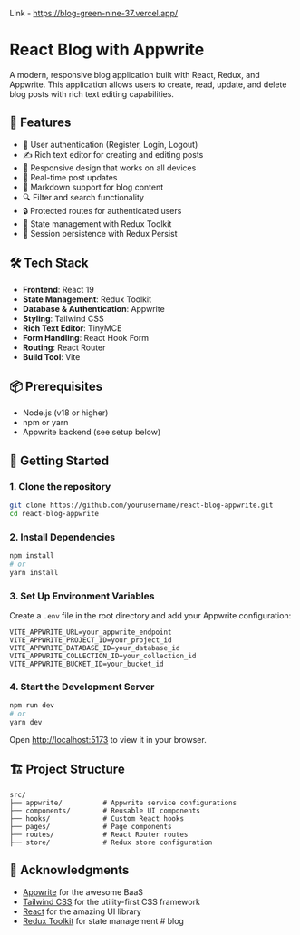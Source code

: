 Link - https://blog-green-nine-37.vercel.app/
# React Blog with Appwrite

A modern, responsive blog application built with React, Redux, and Appwrite. This application allows users to create, read, update, and delete blog posts with rich text editing capabilities.

## 🚀 Features

- 🔐 User authentication (Register, Login, Logout)
- ✍️ Rich text editor for creating and editing posts
- 📱 Responsive design that works on all devices
- 🔄 Real-time post updates
- 📝 Markdown support for blog content
- 🔍 Filter and search functionality
- 🔒 Protected routes for authenticated users
- 💾 State management with Redux Toolkit
- 🔄 Session persistence with Redux Persist

## 🛠 Tech Stack

- **Frontend**: React 19
- **State Management**: Redux Toolkit
- **Database & Authentication**: Appwrite
- **Styling**: Tailwind CSS
- **Rich Text Editor**: TinyMCE
- **Form Handling**: React Hook Form
- **Routing**: React Router
- **Build Tool**: Vite

## 📦 Prerequisites

- Node.js (v18 or higher)
- npm or yarn
- Appwrite backend (see setup below)

## 🚀 Getting Started

### 1. Clone the repository

```bash
git clone https://github.com/yourusername/react-blog-appwrite.git
cd react-blog-appwrite
```

### 2. Install Dependencies

```bash
npm install
# or
yarn install
```

### 3. Set Up Environment Variables

Create a `.env` file in the root directory and add your Appwrite configuration:

```env
VITE_APPWRITE_URL=your_appwrite_endpoint
VITE_APPWRITE_PROJECT_ID=your_project_id
VITE_APPWRITE_DATABASE_ID=your_database_id
VITE_APPWRITE_COLLECTION_ID=your_collection_id
VITE_APPWRITE_BUCKET_ID=your_bucket_id
```

### 4. Start the Development Server

```bash
npm run dev
# or
yarn dev
```

Open [http://localhost:5173](http://localhost:5173) to view it in your browser.

## 🏗 Project Structure

```
src/
├── appwrite/          # Appwrite service configurations
├── components/        # Reusable UI components
├── hooks/             # Custom React hooks
├── pages/             # Page components
├── routes/            # React Router routes
├── store/             # Redux store configuration
```


## 🙏 Acknowledgments

- [Appwrite](https://appwrite.io/) for the awesome BaaS
- [Tailwind CSS](https://tailwindcss.com/) for the utility-first CSS framework
- [React](https://reactjs.org/) for the amazing UI library
- [Redux Toolkit](https://redux-toolkit.js.org/) for state management
#   b l o g 
 
 
